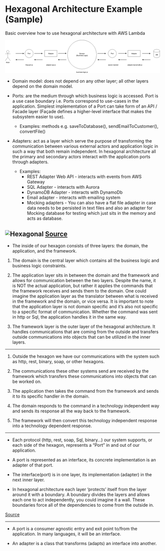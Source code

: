 # Hexagonal Architecture Example (Sample)
Basic overview how to use hexagonal architecture with AWS Lambda

![Sample](./images/hexagonal-architecture-new.png)

* Domain model: does not depend on any other layer; all other layers depend on the domain model.

* Ports: are the medium through which business logic is accessed. Port is a use case boundary i.e. Ports correspond to use-cases in the application. Simplest implementation of a Port can take form of an API / Facade layer (Façade defines a higher-level interface that makes the subsystem easier to use).
	* Examples: methods e.g. saveToDatabase(), sendEmailToCustomer(), convertFile()

* Adapters: act as a layer which serve the purpose of transforming the communication between various external actors and application logic in such a way that both remain independent. In hexagonal architecture all the primary and secondary actors interact with the application ports through adapters.
	* Examples: 
		* REST Adapter Web API - interacts with events from AWS Gateway
		* SQL Adapter - interacts with Aurora
		* DynamoDB Adapter - interacts with DynamoDb
		* Email adapter - interacts with emailing system
		* Mocking adapters - You can also have a flat file adapter in case data needs to be persisted in text files and also an adapter for Mocking database for testing which just sits in the memory and acts as database.


![Hexagonal](http://codingcanvas.com/wp-content/uploads/2015/07/image_thumb5.png)
[Source](http://codingcanvas.com/hexagonal-architecture/)
---

* The inside of our hexagon consists of three layers: the domain, the application, and the framework.

1. The domain is the central layer which contains all the business logic and business logic constraints.

2. The application layer sits in between the domain and the framework and allows for communication between the two layers. Despite the name, it is NOT the actual application, but rather it applies the commands that the framework receives and sends them to the domain. One could imagine the application layer as the translator between what is received in the framework and the domain, or vice versa. It is important to note that the application layer is not domain specific and it’s also not specific to a specific format of communication. Whether the command was sent in http or Sql, the application handles it in the same way.

3. The framework layer is the outer layer of the hexagonal architecture. It handles communications that are coming from the outside and transfers outside communications into objects that can be utilized in the inner layers.

---
1. Outside the hexagon we have our communications with the system such as http, rest, binary, soap, or other hexagons.

2. The communications these other systems send are received by the framework which transfers these communications into objects that can be worked on.

3. The application then takes the command from the framework and sends it to its specific handler in the domain.

4. The domain responds to the command in a technology independent way and sends its response all the way back to the framework. 

5. The framework will then convert this technology independent response into a technology dependent response.

---

* Each protocol (http, rest, soap, Sql, binary…) our system supports, or each side of the hexagon, represents a “Port” in and out of our application. 

* A port is represented as an interface, its concrete implementation is an adapter of that port. 

* The interface(port) is in one layer, its implementation (adapter) in the next inner layer.

* In hexagonal architecture each layer ‘protects’ itself from the layer around it with a boundary. A boundary divides the layers and allows each one to act independently, you could imagine it a wall. These boundaries force all of the dependencies to come from the outside in.

[Source](https://marcus-biel.com/hexagonal-architecture/)

---

* A port is a consumer agnostic entry and exit point to/from the application. In many languages, it will be an interface.

* An adapter is a class that transforms (adapts) an interface into another.

